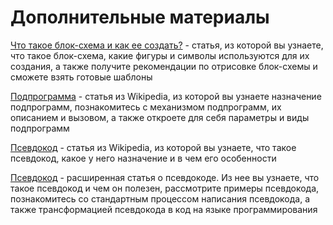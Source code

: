 # Дополнительные материалы

[Что такое блок-схема и как ее создать?](https://www.lucidchart.com/pages/ru/%D0%B1%D0%BB%D0%BE%D0%BA-%D1%81%D1%85%D0%B5%D0%BC%D0%B0) - статья, из которой вы узнаете, что такое блок-схема, какие фигуры и символы используются для их создания, а также получите рекомендации по отрисовке блок-схемы и сможете взять готовые шаблоны

[Подпрограмма](https://ru.wikipedia.org/wiki/%D0%9F%D0%BE%D0%B4%D0%BF%D1%80%D0%BE%D0%B3%D1%80%D0%B0%D0%BC%D0%BC%D0%B0) - статья из Wikipedia, из которой вы узнаете назначение подпрограмм, познакомитесь с механизмом подпрограмм, их описанием и вызовом, а также откроете для себя параметры и виды подпрограмм

[Псевдокод](https://ru.wikipedia.org/wiki/%D0%9F%D1%81%D0%B5%D0%B2%D0%B4%D0%BE%D0%BA%D0%BE%D0%B4_(%D1%8F%D0%B7%D1%8B%D0%BA_%D0%BE%D0%BF%D0%B8%D1%81%D0%B0%D0%BD%D0%B8%D1%8F_%D0%B0%D0%BB%D0%B3%D0%BE%D1%80%D0%B8%D1%82%D0%BC%D0%BE%D0%B2)) - статья из Wikipedia, из которой вы узнаете, что такое псевдокод, какое у него назначение и в чем его особенности

[Псевдокод](https://ru.wikihow.com/%D0%BF%D0%B8%D1%81%D0%B0%D1%82%D1%8C-%D0%BF%D1%81%D0%B5%D0%B2%D0%B4%D0%BE%D0%BA%D0%BE%D0%B4) - расширенная статья о псевдокоде. Из нее вы узнаете, что такое псевдокод и чем он полезен, рассмотрите примеры псевдокода, познакомитесь со стандартным процессом написания псевдокода, а также трансформацией псевдокода в код на языке программирования



